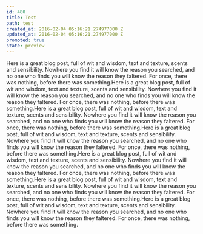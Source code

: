 ```yaml
---
id: 480
title: Test
path: test
created_at: 2016-02-04 05:16:21.274977000 Z
updated_at: 2016-02-04 05:16:21.274977000 Z
promoted: true
state: preview
---
```

Here is a great blog post, full of wit and wisdom, text and texture, scents and sensibility. Nowhere you find it will know the reason you searched, and no one who finds you will know the reason they faltered. For once, there was nothing, before there was something.Here is a great blog post, full of wit and wisdom, text and texture, scents and sensibility. Nowhere you find it will know the reason you searched, and no one who finds you will know the reason they faltered. For once, there was nothing, before there was something.Here is a great blog post, full of wit and wisdom, text and texture, scents and sensibility. Nowhere you find it will know the reason you searched, and no one who finds you will know the reason they faltered. For once, there was nothing, before there was something.Here is a great blog post, full of wit and wisdom, text and texture, scents and sensibility. Nowhere you find it will know the reason you searched, and no one who finds you will know the reason they faltered. For once, there was nothing, before there was something.Here is a great blog post, full of wit and wisdom, text and texture, scents and sensibility. Nowhere you find it will know the reason you searched, and no one who finds you will know the reason they faltered. For once, there was nothing, before there was something.Here is a great blog post, full of wit and wisdom, text and texture, scents and sensibility. Nowhere you find it will know the reason you searched, and no one who finds you will know the reason they faltered. For once, there was nothing, before there was something.Here is a great blog post, full of wit and wisdom, text and texture, scents and sensibility. Nowhere you find it will know the reason you searched, and no one who finds you will know the reason they faltered. For once, there was nothing, before there was something.
